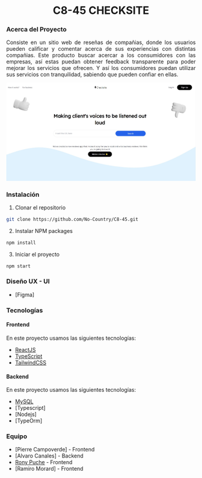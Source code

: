 <h1 align="center">C8-45 CHECKSITE</h1>
<h3>Acerca del Proyecto</h3>
<p align="justify">
  Consiste en un sitio web de reseñas de compañias, donde los usuarios pueden calificar y comentar acerca de sus experiencias con distintas compañias. Este producto buscar acercar a los consumidores con las empresas, así estas puedan obtener feedback transparente para poder mejorar los servicios que ofrecen. Y así los consumidores puedan utilizar sus servicios con tranquilidad, sabiendo que pueden confiar en ellas.
</p>
<img src="./frontend/src/assets/Portada.jpg"/>

<h3>Instalación</h3>

1. Clonar el repositorio
```sh
git clone https://github.com/No-Country/C8-45.git
```
2. Instalar NPM packages
```sh
npm install
```
3. Iniciar el proyecto
```sh
npm start
```
<h3>Diseño UX - UI</h3>

- [Figma]


<h3>Tecnologías</h3>

<h4>Frontend</h4>

En este proyecto usamos las siguientes tecnologías:

- [ReactJS](https://es.reactjs.org/)
- [TypeScript](https://www.typescriptlang.org/)
- [TailwindCSS](https://tailwindcss.com/)

<h4>Backend</h4>

En este proyecto usamos las siguientes tecnologías:

- [MySQL](https://www.mysql.com/) 
- [Typescript]
- [Nodejs]
- [TypeOrm]

<h3>Equipo</h3>

- [Pierre Campoverde] - Frontend
- [Alvaro Canales] - Backend
- [Rony Puche](https://www.linkedin.com/in/rony-puche-a80275234/) - Frontend
- [Ramiro Morard] - Frontend
